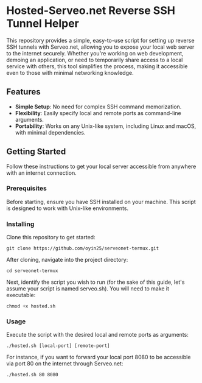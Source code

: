 # Hosted-Serveo.net Reverse SSH Tunnel Helper

This repository provides a simple, easy-to-use script for setting up reverse SSH tunnels with Serveo.net, allowing you to expose your local web server to the internet securely. Whether you're working on web development, demoing an application, or need to temporarily share access to a local service with others, this tool simplifies the process, making it accessible even to those with minimal networking knowledge.

## Features

- **Simple Setup**: No need for complex SSH command memorization.
- **Flexibility**: Easily specify local and remote ports as command-line arguments.
- **Portability**: Works on any Unix-like system, including Linux and macOS, with minimal dependencies.

## Getting Started

Follow these instructions to get your local server accessible from anywhere with an internet connection.

### Prerequisites

Before starting, ensure you have SSH installed on your machine. This script is designed to work with Unix-like environments.

### Installing

Clone this repository to get started:

````
git clone https://github.com/oyin25/serveonet-termux.git
````

After cloning, navigate into the project directory:

````
cd serveonet-termux
````

Next, identify the script you wish to run (for the sake of this guide, let's assume your script is named serveo.sh). You will need to make it executable:

````
chmod +x hosted.sh
````

### Usage

Execute the script with the desired local and remote ports as arguments:

````
./hosted.sh [local-port] [remote-port]
````

For instance, if you want to forward your local port 8080 to be accessible via port 80 on the internet through Serveo.net:


````
./hosted.sh 80 8080
````